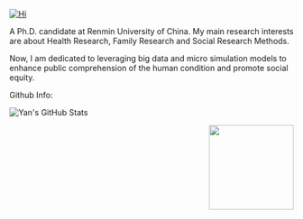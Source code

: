 [![Hi](https://readme-typing-svg.demolab.com?font=Didact+Gothic&size=36&pause=1000&color=1C2B2F&width=435&lines=Hi!+This+is+Yu-Teng.+)](https://git.io/typing-svg)

A Ph.D. candidate at Renmin University of China. My main research interests are about Health Research, Family Research and Social Research Methods. 

Now, I am dedicated to leveraging big data and micro simulation models to enhance public comprehension of the human condition and promote social equity.


Github Info:

![Yan's GitHub Stats](https://blog-count.vercel.app/api?username=yanyuteng&theme=graywhite&hide_border=true&rank_icon=github&hide=contribs,prs)

<img align='right' src="https://komarev.com/ghpvc/?username=yanyuteng&color=gray" width="150">